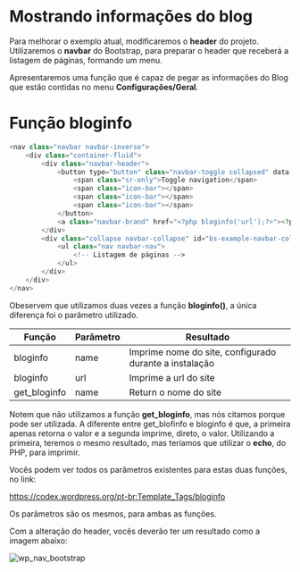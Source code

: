 # Mostrando informações do blog

Para melhorar o exemplo atual, modificaremos o **header** do projeto. Utilizaremos o **navbar** do Bootstrap, para preparar o header que receberá a listagem de páginas, formando um menu.

Apresentaremos uma função que é capaz de pegar as informações do Blog que estão contidas no menu **Configurações/Geral**.

# Função bloginfo

```php
<nav class="navbar navbar-inverse">
    <div class="container-fluid">
        <div class="navbar-header">
            <button type="button" class="navbar-toggle collapsed" data-toggle="collapse" data-target="#bs-example-navbar-collapse-1" aria-expanded="false">
                <span class="sr-only">Toggle navigation</span>
                <span class="icon-bar"></span>
                <span class="icon-bar"></span>
                <span class="icon-bar"></span>
            </button>
            <a class="navbar-brand" href="<?php bloginfo('url');?>"><?php bloginfo('name');?></a>
        </div>
        <div class="collapse navbar-collapse" id="bs-example-navbar-collapse-1">
            <ul class="nav navbar-nav">
                <!-- Listagem de páginas -->
            </ul>
        </div>
    </div>
</nav>
```

Obeservem que utilizamos duas vezes a função **bloginfo()**, a única diferença foi o parâmetro utilizado.

Função | Parâmetro | Resultado
---------- | -------------- | --------------
bloginfo | name | Imprime nome do site, configurado durante a instalação
bloginfo | url | Imprime a url do site
get_bloginfo | name | Return o nome do site

Notem que não utilizamos a função **get_bloginfo**, mas nós citamos porque pode ser utilizada. A diferente entre get\_blofinfo e bloginfo é que, a primeira apenas retorna o valor e a segunda imprime, direto, o valor. Utilizando a primeira, teremos o mesmo resultado, mas teríamos que utilizar o **echo**, do PHP, para imprimir.

Vocês podem ver todos os parâmetros existentes para estas duas funções, no link:

<https://codex.wordpress.org/pt-br:Template_Tags/bloginfo>

Os parâmetros são os mesmos, para ambas as funções.

Com a alteração do header, vocês deverão ter um resultado como a imagem abaixo:

![wp_nav_bootstrap](./images/wp_nav_bootstrap.png "wp_nav_bootstrap")